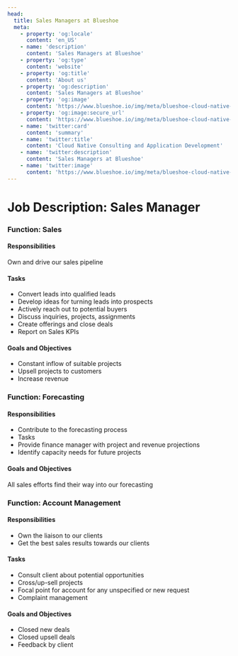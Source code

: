 ```yaml
---
head:
  title: Sales Managers at Blueshoe
  meta:
    - property: 'og:locale'
      content: 'en_US'
    - name: 'description'
      content: 'Sales Managers at Blueshoe'
    - property: 'og:type'
      content: 'website'
    - property: 'og:title'
      content: 'About us'
    - property: 'og:description'
      content: 'Sales Managers at Blueshoe'
    - property: 'og:image'
      content: 'https://www.blueshoe.io/img/meta/blueshoe-cloud-native-devlopment.png'
    - property: 'og:image:secure_url'
      content: 'https://www.blueshoe.io/img/meta/blueshoe-cloud-native-devlopment.png'
    - name: 'twitter:card'
      content: 'summary'
    - name: 'twitter:title'
      content: 'Cloud Native Consulting and Application Development'
    - name: 'twitter:description'
      content: 'Sales Managers at Blueshoe'
    - name: 'twitter:image'
      content: 'https://www.blueshoe.io/img/meta/blueshoe-cloud-native-devlopment.png'
---
```


# Job Description: Sales Manager

### Function: Sales
#### Responsibilities
Own and drive our sales pipeline
#### Tasks
* Convert leads into qualified leads
* Develop ideas for turning leads into prospects
* Actively reach out to potential buyers
* Discuss inquiries, projects, assignments
* Create offerings and close deals
* Report on Sales KPIs

#### Goals and Objectives
* Constant inflow of suitable projects
* Upsell projects to customers
* Increase revenue


### Function: Forecasting
#### Responsibilities
* Contribute to the forecasting process
* Tasks
* Provide finance manager with project and revenue projections
* Identify capacity needs for future projects

#### Goals and Objectives
All sales efforts find their way into our forecasting

### Function: Account Management
#### Responsibilities
* Own the liaison to our clients
* Get the best sales results towards our clients
#### Tasks
* Consult client about potential opportunities 
* Cross/up-sell projects
* Focal point for account for any unspecified or new request
* Complaint management

#### Goals and Objectives
* Closed new deals
* Closed upsell deals
* Feedback by client
